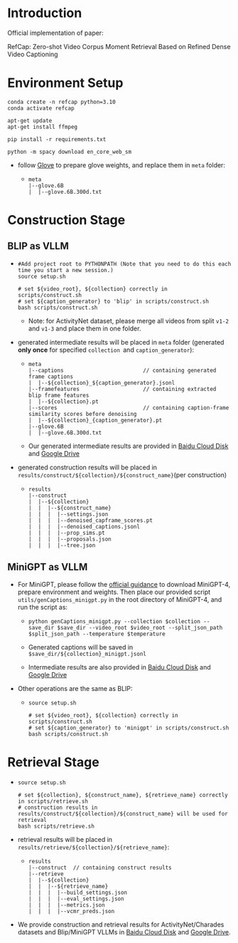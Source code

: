 # Introduction

Official implementation of paper:

RefCap: Zero-shot Video Corpus Moment Retrieval Based on Refined Dense Video Captioning



# Environment Setup

```
conda create -n refcap python=3.10
conda activate refcap

apt-get update
apt-get install ffmpeg

pip install -r requirements.txt

python -m spacy download en_core_web_sm
```

* follow [Glove](https://github.com/stanfordnlp/GloVe) to prepare glove weights, and replace them in `meta` folder:

  * ```
    meta
    |--glove.6B
    |  |--glove.6B.300d.txt
    ```

# Construction Stage

## BLIP as VLLM

* ```
  #Add project root to PYTHONPATH (Note that you need to do this each time you start a new session.)
  source setup.sh
  
  # set ${video_root}, ${collection} correctly in scripts/construct.sh
  # set ${caption_generator} to 'blip' in scripts/construct.sh 
  bash scripts/construct.sh
  ```

  * Note: for ActivityNet dataset, please merge all videos from  split `v1-2` and `v1-3` and place them in one folder.

* generated intermediate results will be placed in `meta` folder (generated **only once** for specified `collection `and `caption_generator`):

  * ```
    meta
    |--captions							// containing generated frame captions
    |  |--${collection}_${caption_generator}.jsonl
    |--framefeatures  					// containing extracted blip frame features
    |  |--${collection}.pt
    |--scores 							// containing caption-frame similarity scores before denoising
    |  |--${collection}_{caption_generator}.pt
    |--glove.6B
    |  |--glove.6B.300d.txt
    ```

  * Our generated intermediate results are provided in [Baidu Cloud Disk]( https://pan.baidu.com/s/1Sn41an8cpd9qbKMTQX2GkA?pwd=tmi3 )  and [Google Drive](https://drive.google.com/drive/folders/1HI2jraauWR_ilAJC5N7y0gk1rvY1w5fM?usp=drive_link)

* generated construction results will be placed in `results/construct/${collection}/${construct_name}`(per construction)

  * ```
    results
    |--construct
    |  |--${collection}
    |  |  |--${construct_name}
    |  |  |  |--settings.json
    |  |  |  |--denoised_capframe_scores.pt
    |  |  |  |--denoised_captions.jsonl
    |  |  |  |--prop_sims.pt
    |  |  |  |--proposals.json
    |  |  |  |--tree.json
    ```

## MiniGPT as VLLM

* For MiniGPT, please follow the [official guidance](https://github.com/Vision-CAIR/MiniGPT-4) to download MiniGPT-4, prepare environment and weights. Then place our provided script `utils/genCaptions_minigpt.py` in the root directory of MiniGPT-4, and run the script as:

  * ```
    python genCaptions_minigpt.py --collection $collection --save_dir $save_dir --video_root $video_root --split_json_path $split_json_path --temperature $temperature
    ```

  * Generated captions will be saved in `$save_dir/${collection}_minigpt.jsonl`
  * Intermediate results are also provided in  [Baidu Cloud Disk]( https://pan.baidu.com/s/1Sn41an8cpd9qbKMTQX2GkA?pwd=tmi3 )  and [Google Drive](https://drive.google.com/drive/folders/1HI2jraauWR_ilAJC5N7y0gk1rvY1w5fM?usp=drive_link)

* Other operations are the same as BLIP:

  * ```
    source setup.sh
    
    # set ${video_root}, ${collection} correctly in scripts/construct.sh
    # set ${caption_generator} to 'minigpt' in scripts/construct.sh 
    bash scripts/construct.sh
    ```



# Retrieval Stage

* ```
  source setup.sh
  
  # set ${collection}, ${construct_name}, ${retrieve_name} correctly in scripts/retrieve.sh
  # construction results in results/construct/${collection}/${construct_name} will be used for retrieval
  bash scripts/retrieve.sh
  ```

* retrieval results will be placed in `results/retrieve/${collection}/${retrieve_name}`:

  * ```
    results
    |--construct  // containing construct results
    |--retrieve
    |  |--${collection}
    |  |  |--${retrieve_name}
    |  |  |  |--build_settings.json
    |  |  |  |--eval_settings.json
    |  |  |  |--metrics.json
    |  |  |  |--vcmr_preds.json
    ```

    

* We provide construction and retrieval results for ActivityNet/Charades datasets and Blip/MiniGPT VLLMs in [Baidu Cloud Disk]( https://pan.baidu.com/s/1Sn41an8cpd9qbKMTQX2GkA?pwd=tmi3 )  and [Google Drive](https://drive.google.com/drive/folders/1HI2jraauWR_ilAJC5N7y0gk1rvY1w5fM?usp=drive_link).